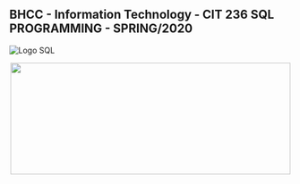 ## BHCC - Information Technology - CIT 236 SQL PROGRAMMING - SPRING/2020

![Logo SQL](https://img.favpng.com/17/4/21/microsoft-sql-server-mysql-database-logo-png-favpng-BDa3wmPWtH33Mta3REga7iKC2.jpg)


<p align="center">
  <img width="500" height="200" src="https://services.jsatech.com/custom/cached/104/images/header_image.jpg">
</p>
